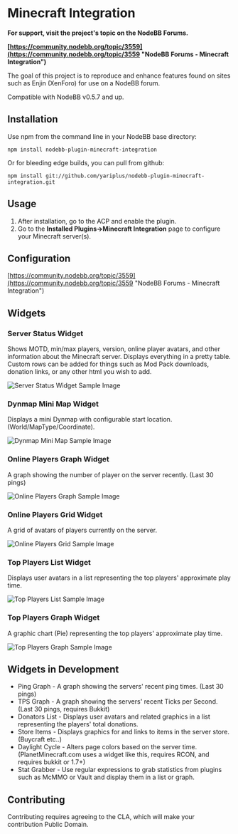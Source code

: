 # Minecraft Integration

**For support, visit the project's topic on the NodeBB Forums.**

**[https://community.nodebb.org/topic/3559](https://community.nodebb.org/topic/3559 "NodeBB Forums - Minecraft Integration")**

The goal of this project is to reproduce and enhance features found on sites such as Enjin (XenForo) for use on a NodeBB forum.

Compatible with NodeBB v0.5.7 and up.

## Installation

Use npm from the command line in your NodeBB base directory:

    npm install nodebb-plugin-minecraft-integration

Or for bleeding edge builds, you can pull from github:

    npm install git://github.com/yariplus/nodebb-plugin-minecraft-integration.git

## Usage

1. After installation, go to the ACP and enable the plugin.
2. Go to the **Installed Plugins->Minecraft Integration** page to configure your Minecraft server(s).

## Configuration

[https://community.nodebb.org/topic/3559](https://community.nodebb.org/topic/3559 "NodeBB Forums - Minecraft Integration")

## Widgets

### Server Status Widget

Shows MOTD, min/max players, version, online player avatars, and other information about the Minecraft server. Displays everything in a pretty table. Custom rows can be added for things such as Mod Pack downloads, donation links, or any other html you wish to add.

![Server Status Widget Sample Image](http://yariplus.x10.mx/images/widgetServerStatus.png "Server Status Widget Sample Image")

### Dynmap Mini Map Widget

Displays a mini Dynmap with configurable start location. (World/MapType/Coordinate).

![Dynmap Mini Map Sample Image](http://yariplus.x10.mx/images/widgetDynmapMiniMap.png "Dynmap Mini Map Sample Image")

### Online Players Graph Widget

A graph showing the number of player on the server recently. (Last 30 pings)

![Online Players Graph Sample Image](http://yariplus.x10.mx/images/widgetOnlinePlayersGraph.png "Online Players Graph Sample Image")

### Online Players Grid Widget

A grid of avatars of players currently on the server.

![Online Players Grid Sample Image](http://yariplus.x10.mx/images/widgetOnlinePlayersGrid.png "Online Players Grid Sample Image")

### Top Players List Widget

Displays user avatars in a list representing the top players' approximate play time.

![Top Players List Sample Image](http://yariplus.x10.mx/images/widgetTopPlayersList.png "Top Players List Sample Image")

### Top Players Graph Widget

A graphic chart (Pie) representing the top players' approximate play time.

![Top Players Graph Sample Image](http://yariplus.x10.mx/images/widgetTopPlayersGraph.png "Top Players Graph Sample Image")

## Widgets in Development

* Ping Graph - A graph showing the servers' recent ping times. (Last 30 pings)
* TPS Graph - A graph showing the servers' recent Ticks per Second. (Last 30 pings, requires Bukkit)
* Donators List - Displays user avatars and related graphics in a list representing the players' total donations.
* Store Items - Displays graphics for and links to items in the server store. (Buycraft etc..)
* Daylight Cycle - Alters page colors based on the server time. (PlanetMinecraft.com uses a widget like this, requires RCON, and requires bukkit or 1.7+)
* Stat Grabber - Use regular expressions to grab statistics from plugins such as McMMO or Vault and display them in a list or graph.

## Contributing

Contributing requires agreeing to the CLA, which will make your contribution Public Domain.
